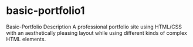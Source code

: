 # basic-portfolio1
Basic-Portfolio
Description
A professional portfolio site using HTML/CSS with an aesthetically pleasing layout while using different kinds of complex HTML elements.

